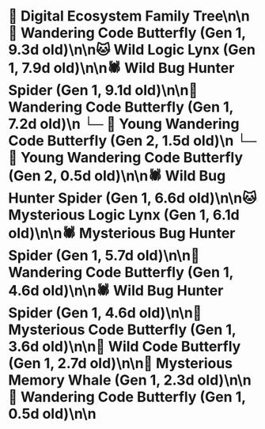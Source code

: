 # 🌳 Digital Ecosystem Family Tree\n\n🦋 Wandering Code Butterfly (Gen 1, 9.3d old)\n\n🐱 Wild Logic Lynx (Gen 1, 7.9d old)\n\n🕷️ Wild Bug Hunter Spider (Gen 1, 9.1d old)\n\n🦋 Wandering Code Butterfly (Gen 1, 7.2d old)\n  └─ 🦋 Young Wandering Code Butterfly (Gen 2, 1.5d old)\n  └─ 🦋 Young Wandering Code Butterfly (Gen 2, 0.5d old)\n\n🕷️ Wild Bug Hunter Spider (Gen 1, 6.6d old)\n\n🐱 Mysterious Logic Lynx (Gen 1, 6.1d old)\n\n🕷️ Mysterious Bug Hunter Spider (Gen 1, 5.7d old)\n\n🦋 Wandering Code Butterfly (Gen 1, 4.6d old)\n\n🕷️ Wild Bug Hunter Spider (Gen 1, 4.6d old)\n\n🦋 Mysterious Code Butterfly (Gen 1, 3.6d old)\n\n🦋 Wild Code Butterfly (Gen 1, 2.7d old)\n\n🐋 Mysterious Memory Whale (Gen 1, 2.3d old)\n\n🦋 Wandering Code Butterfly (Gen 1, 0.5d old)\n\n